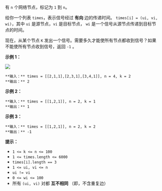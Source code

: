 有 `n` 个网络节点，标记为 `1` 到 `n`。

给你一个列表 `times`，表示信号经过 **有向** 边的传递时间。 `times[i] = (ui, vi, wi)`，其中 `ui`
是源节点，`vi` 是目标节点， `wi` 是一个信号从源节点传递到目标节点的时间。

现在，从某个节点 `K` 发出一个信号。需要多久才能使所有节点都收到信号？如果不能使所有节点收到信号，返回 `-1` 。



**示例 1：**

![](https://assets.leetcode.com/uploads/2019/05/23/931_example_1.png)

    
    
    **输入：** times = [[2,1,1],[2,3,1],[3,4,1]], n = 4, k = 2
    **输出：** 2
    

**示例 2：**

    
    
    **输入：** times = [[1,2,1]], n = 2, k = 1
    **输出：** 1
    

**示例 3：**

    
    
    **输入：** times = [[1,2,1]], n = 2, k = 2
    **输出：** -1
    



**提示：**

  * `1 <= k <= n <= 100`
  * `1 <= times.length <= 6000`
  * `times[i].length == 3`
  * `1 <= ui, vi <= n`
  * `ui != vi`
  * `0 <= wi <= 100`
  * 所有 `(ui, vi)` 对都 **互不相同** （即，不含重复边）


